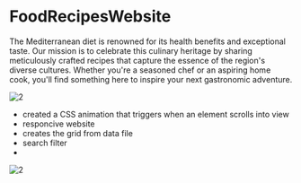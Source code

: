 # FoodRecipesWebsite

The Mediterranean diet is renowned for its health benefits and exceptional taste. 
Our mission is to celebrate this culinary heritage by sharing meticulously crafted recipes that capture the essence of the region's diverse cultures. Whether you're a seasoned chef or an aspiring home cook, you'll find something here to inspire your next gastronomic adventure.

![2](https://github.com/phos589/FoodRecipesWebsite/assets/140889919/56bf455a-b044-4611-b3c9-d4d9e52a6e17)

* created a CSS animation that triggers when an element scrolls into view
* responcive website
* creates the grid from data file
* search filter
* 
![2](https://github.com/phos589/FoodRecipesWebsite/assets/140889919/12411895-6f0c-449e-ae5d-b3056aea960b)
